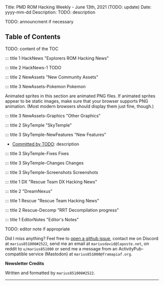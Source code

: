 Title: PMD ROM Hacking Weekly - June 13th, 2021 (TODO: update)
Date: yyyy-mm-dd
Description: TODO: description

<style>
details summary > * { 
  display: inline;
}
</style>

TODO: announcment if necessary

<h2 id="ToC">Table of Contents</h2>

TODO: content of the TOC

::: title 1 HackNews "Explorers ROM Hacking News"

::: title 2 HackNews-1 TODO

::: title 2 NewAssets "New Community Assets"


::: title 3 NewAssets-Pokemon Pokemon

Animated sprites in this section are animated PNG files. If animated sprites appear to be static images, make sure that your browser supports PNG animation. (Most modern browsers should display them just fine, though.)

::: title 3 NewAssets-Graphics "Other Graphics"

::: title 2 SkyTemple "SkyTemple"

::: title 3 SkyTemple-NewFeatures "New Features"

- [Committed by TODO](...): description

::: title 3 SkyTemple-Fixes Fixes

::: title 3 SkyTemple-Changes Changes


::: title 3 SkyTemple-Screenshots Screenshots

::: title 1 DX "Rescue Team DX Hacking News"

::: title 2 "DreamNexus"

::: title 1 Rescue "Rescue Team Hacking News"

::: title 2 Rescue-Decomp "RRT Decompilation progress"

::: title 1 EditorNotes "Editor's Notes"

TODO: editor note if appropriate

Did I miss anything? Feel free to [open a github issue](https://github.com/marius851000/pmd_hack_weekly/issues), contact me on Discord at ``marius851000#2522``, send me an email at ``mariusdavid@laposte.net``, on reddit to ``u/marius851000`` or send me a message from an ActivityPub-compatible service (Mastodon) at ``marius851000@framapiaf.org``.

**Newsletter Credits**

Written and formatted by ``marius851000#2522``.

---